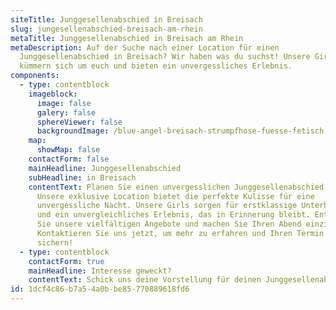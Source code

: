 ```yaml
---
siteTitle: Junggesellenabschied in Breisach
slug: jungesellenabschied-breisach-am-rhein
metaTitle: Junggesellenabschied in Breisach am Rhein
metaDescription: Auf der Suche nach einer Location für einen
  Junggesellenabschied in Breisach? Wir haben was du suchst! Unsere Girls
  kümmern sich um euch und bieten ein unvergessliches Erlebnis.
components:
  - type: contentblock
    imageblock:
      image: false
      galery: false
      sphereViewer: false
      backgroundImage: /blue-angel-breisach-strumpfhose-fuesse-fetisch.jpg
    map:
      showMap: false
    contactForm: false
    mainHeadline: Junggesellenabschied
    subHeadline: in Breisach
    contentText: Planen Sie einen unvergesslichen Junggesellenabschied in Breisach?
      Unsere exklusive Location bietet die perfekte Kulisse für eine
      unvergessliche Nacht. Unsere Girls sorgen für erstklassige Unterhaltung
      und ein unvergleichliches Erlebnis, das in Erinnerung bleibt. Entdecken
      Sie unsere vielfältigen Angebote und machen Sie Ihren Abend einzigartig.
      Kontaktieren Sie uns jetzt, um mehr zu erfahren und Ihren Termin zu
      sichern!
  - type: contentblock
    contactForm: true
    mainHeadline: Interesse geweckt?
    contentText: Schick uns deine Vorstellung für deinen Junggesellenabschied und wir schauen was möglich ist. Mit uns wird dein Junggesellenabschied zu einem unvergesslichen Event.
id: 1dcf4c86-b7a5-4a0b-be85-770889618fd6
---
```

